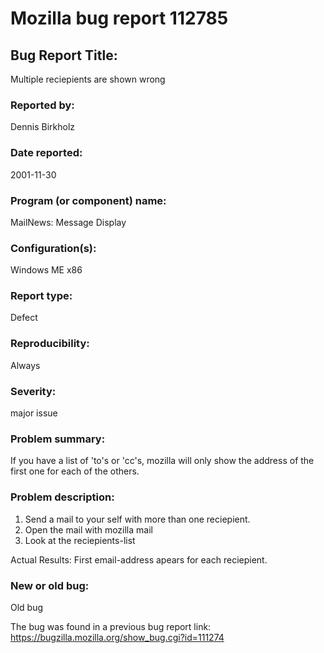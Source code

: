 # Mozilla bug report 112785

## Bug Report Title: 
Multiple reciepients are shown wrong
<!-- About 3 to 10 words making clear what your bug report is about. -->
### Reported by:
Dennis Birkholz
<!-- The bug reporter’s name and contact information. -->
### Date reported:
2001-11-30
<!-- The date when this bug report is filed. -->
### Program (or component) name:
MailNews: Message Display
<!-- Which program/component has issue? -->
### Configuration(s):
Windows ME x86
<!-- The hardware and software configurations under which the bug was found and replicated. -->
### Report type:
Defect
<!-- Is this a bug (e.g., coding error, design issue or documentation mismatch) or feature enhancement? -->
### Reproducibility:
Always
<!-- Yes / no / sometimes / unknown. For no/sometimes, provide as much information as you can. -->
### Severity:
major issue
<!-- Is this a major issue or a minor issue? -->
### Problem summary:
If you have a list of 'to's or 'cc's, mozilla will only show the address of the 
first one for each of the others.

<!-- A short summary of the problem -->
### Problem description:
1. Send a mail to your self with more than one reciepient.
2. Open the mail with mozilla mail
3. Look at the reciepients-list

Actual Results:  First email-address apears for each reciepient.

### New or old bug:

Old bug

The bug was found in a previous bug report link: https://bugzilla.mozilla.org/show_bug.cgi?id=111274


<!--
### Things to consider in a bug report
- Is the summary short (about 50-70 characters) and descriptive?
- Can a developer understand the bug report? Is there sufficient detail to envision what the
program did in response? Is it clear what the failure was?
- Is it obvious where to start (what state to bring the program to) to replicate the bug?
- Is it obvious what files to use (if any)? Is it obvious what you would type?
- Is the replication sequence provided as a numbered set of steps, which tell developer exactly
what to do and, when useful, what developer will see?
- Does your bug report include unnecessary information, personal opinions or anecdotes that seem
out of place?
- Is the bug report too long? Too short? Does it have a lot of unnecessary steps?
- Can you replicate the bug by following your steps?
- Can developer get lost or wonder whether you had done a step correctly? Would additional
feedback, e.g. “the program will respond like this ...”, have helped?
- Does configuration or environment change have an effect on bug reproduction? 
-->

